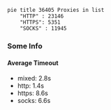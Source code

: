 
```mermaid
pie title 36405 Proxies in list
    "HTTP" : 23146
    "HTTPS": 5351
    "SOCKS" : 11945
```

### Some Info
#### Average Timeout

- mixed: 2.8s
- http: 1.4s
- https: 8.6s
- socks: 6.6s